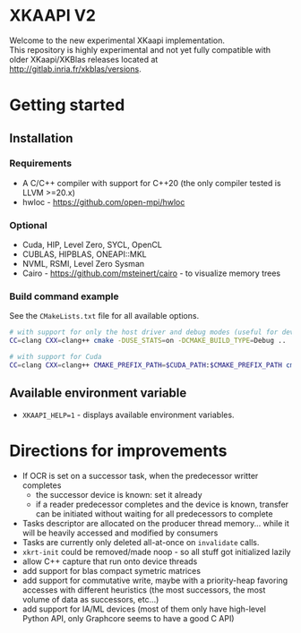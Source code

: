 # XKAAPI V2

Welcome to the new experimental XKaapi implementation.   
This repository is highly experimental and not yet fully compatible with older XKaapi/XKBlas releases located at http://gitlab.inria.fr/xkblas/versions.

# Getting started

## Installation
### Requirements
- A C/C++ compiler with support for C++20 (the only compiler tested is LLVM >=20.x)
- hwloc - https://github.com/open-mpi/hwloc

### Optional
- Cuda, HIP, Level Zero, SYCL, OpenCL
- CUBLAS, HIPBLAS, ONEAPI::MKL
- NVML, RSMI, Level Zero Sysman
- Cairo - https://github.com/msteinert/cairo - to visualize memory trees

### Build command example

See the `CMakeLists.txt` file for all available options.

```bash
# with support for only the host driver and debug modes (useful for developing on local machines)
CC=clang CXX=clang++ cmake -DUSE_STATS=on -DCMAKE_BUILD_TYPE=Debug ..

# with support for Cuda
CC=clang CXX=clang++ CMAKE_PREFIX_PATH=$CUDA_PATH:$CMAKE_PREFIX_PATH cmake -DUSE_CUDA=on ..
```

## Available environment variable
- `XKAAPI_HELP=1` - displays available environment variables.

# Directions for improvements
- If OCR is set on a successor task, when the predecessor writter completes
  - the successor device is known: set it already
  - if a reader predecessor completes and the device is known, transfer can be initiated without waiting for all predecessors to complete
- Tasks descriptor are allocated on the producer thread memory... while it will be heavily accessed and modified by consumers
- Tasks are currently only deleted all-at-once on `invalidate` calls.
- `xkrt-init` could be removed/made noop - so all stuff got initialized lazily
- allow C++ capture that run onto device threads
- add support for blas compact symetric matrices
- add support for commutative write, maybe with a priority-heap favoring accesses with different heuristics (the most successors, the most volume of data as successors, etc...)
- add support for IA/ML devices (most of them only have high-level Python API, only Graphcore seems to have a good C API)